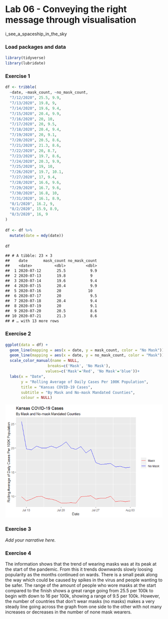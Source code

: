 Lab 06 - Conveying the right message through visualisation
================
i_see_a\_spaceship_in_the_sky

### Load packages and data

``` r
library(tidyverse) 
library(lubridate)
```

### Exercise 1

``` r
df <- tribble(
  ~date, ~mask_count, ~no_mask_count,
  "7/12/2020", 25.5, 9.9,
  "7/13/2020", 19.8, 9,
  "7/14/2020", 19.6, 9.4,
  "7/15/2020", 20.4, 9.9,
  "7/16/2020", 20, 10,
  "7/17/2020", 20, 9.5,
  "7/18/2020", 20.4, 9.4,
  "7/19/2020", 20, 9.1,
  "7/20/2020", 20.5, 8.6,
  "7/21/2020", 21.3, 8.6,
  "7/22/2020", 20, 8.7,
  "7/23/2020", 19.7, 8.6,
  "7/24/2020", 20.3, 9.9,
  "7/25/2020", 19, 10,
  "7/26/2020", 19.7, 10.1,
  "7/27/2020", 17, 9.4,
  "7/28/2020", 16.6, 9.6,
  "7/29/2020", 16.7, 9.6,
  "7/30/2020", 16.8, 10,
  "7/31/2020", 16.1, 8.9,
  "8/1/2020", 16.2, 9,
  "8/2/2020", 15.9, 8.9,
  "8/3/2020", 16, 9
)

df <- df %>%
  mutate(date = mdy(date))

df
```

    ## # A tibble: 23 × 3
    ##    date       mask_count no_mask_count
    ##    <date>          <dbl>         <dbl>
    ##  1 2020-07-12       25.5           9.9
    ##  2 2020-07-13       19.8           9  
    ##  3 2020-07-14       19.6           9.4
    ##  4 2020-07-15       20.4           9.9
    ##  5 2020-07-16       20            10  
    ##  6 2020-07-17       20             9.5
    ##  7 2020-07-18       20.4           9.4
    ##  8 2020-07-19       20             9.1
    ##  9 2020-07-20       20.5           8.6
    ## 10 2020-07-21       21.3           8.6
    ## # … with 13 more rows

### Exercise 2

``` r
ggplot(data = df) +
  geom_line(mapping = aes(x = date, y = mask_count, color = "No Mask"))+
  geom_line(mapping = aes(x = date, y = no_mask_count, color = "Mask")) +
  scale_color_manual(name = NULL,
                   breaks=c('Mask', 'No Mask'),
                  values=c('Mask'='Red', 'No Mask'='blue'))+
  labs(x = "Date", 
       y = "Rolling Average of Daily Cases Per 100K Population",
       title = "Kansas COVID-19 Cases",
       subtitle = "By Mask and No-mask Mandated Counties",
       colour = NULL)
```

![](lab-06_files/figure-gfm/better-viz-1.png)<!-- -->

### Exercise 3

*Add your narrative here.*

### Exercise 4

The information shows that the trend of wearing masks was at its peak at
the start of the pandemic. From this it trends downwards slowly loosing
popularity as the months continued on wards. There is a small peak along
the way which could be caused by spikes in the virus and people wanting
to be safer. The range of the amount of people who wore masks at the
start compared to the finish shows a great range going from 25.5 per
100k to begin with down to 16 per 100k, showing a range of 9.5 per 100k.
However, the number of countries that don’t wear masks (no masks) makes
a very steady line going across the graph from one side to the other
with not many increases or decreases in the number of none mask wearers.
